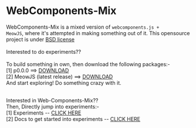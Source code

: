 # WebComponents-Mix
WebComponents-Mix is a mixed version of <code>webcomponents.js + MeowJS</code>, where it's attempted in making something out of it. This opensource project is under <a href="https://github.com/Geek-Research-Lab/polymer-experiments/blob/webcomponents-mix/LICENSE">BSD license</a>
<br>
<br>
Interested to do experiments?? <br>
<br>
To build something in own, then download the following packages:-<br>
[1] p0.0.0 ==> <a href="https://github.com/Geek-Research-Lab/polymer-experiments/archive/p0.0.0.zip">DOWNLOAD</a>
<br>
[2] MeowJS (latest release) ==> <a href="https://github.com/Geek-Research-Lab/MeowJS/archive/v0.5.4.zip">DOWNLOAD</a>
<br>
And start exploring! Do something crazy with it. 
<br>
<br>

Interested in Web-Components-Mix?? <br>
Then, Directly jump into experiments:- <br>
[1] Experiments -- <a href="https://github.com/Geek-Research-Lab/polymer-experiments/tree/webcomponents-mix/experiments">CLICK HERE</a><br>
[2] Docs to get started into experiments -- <a href="https://github.com/Geek-Research-Lab/polymer-experiments/tree/webcomponents-mix/docs">CLICK HERE</a>
<br>
